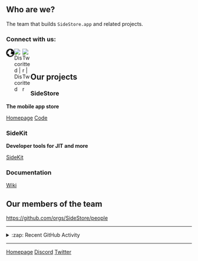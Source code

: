<!-- 
Docs: How to use GitHub README and actions to auto-generate embedded content.
https://github.com/anuraghazra/github-readme-stats
https://www.youtube.com/watch?v=n6d4KHSKqGk
https://github.com/rahuldkjain/github-profile-readme-generator
 -->

## Who are we?

The team that builds `SideStore.app` and related projects.

### Connect with us:

<!--
[![Website](https://img.shields.io/website?label=sidestore.io&style=for-the-badge&url=https://sidestore.io)](https://sidestore.io)
[![Twitter Follow](https://img.shields.io/twitter/follow/sidestore_io?color=1DA1F2&logo=twitter&style=for-the-badge)](https://twitter.com/intent/follow?original_referer=https%3A%2F%2Fgithub.com%2Fsidestore&screen_name=sidestore)
[![GitHub Followers](https://img.shields.io/github/followers/sidestore?style=for-the-badge)]()
[![GitHub Sponsors](https://img.shields.io/github/sponsors/sidestore?style=for-the-badge
)]() 
-->

[<img align="left" alt="sidestore.io" width="22px" src="https://raw.githubusercontent.com/iconic/open-iconic/master/svg/globe.svg" />][website]
[<img align="left" alt="Discord | Discord" width="22px" src="https://cdn.jsdelivr.net/npm/simple-icons@v3/icons/discord.svg" />][discord]
[<img align="left" alt="Twitter | Twitter" width="22px" src="https://cdn.jsdelivr.net/npm/simple-icons@v3/icons/twitter.svg" />][twitter]

<br />
<br />

## Our projects

### SideStore

__The mobile app store__

[Homepage][website]
[Code][git.sidestore]

### SideKit

__Developer tools for JIT and more__

[SideKit][git.sidekit]

### Documentation

[Wiki][wiki]

## Our members of the team

https://github.com/orgs/SideStore/people

---

<details>
  <summary>:zap: Recent GitHub Activity</summary>

<!--START_SECTION:activity-->
1. ❌ Closed PR [#436](https://github.com/SideStore/SideStore/pull/436) in [SideStore/SideStore](https://github.com/SideStore/SideStore)
2. 🗣 Commented on [#436](https://github.com/SideStore/SideStore/issues/436) in [SideStore/SideStore](https://github.com/SideStore/SideStore)
3. 🗣 Commented on [#278](https://github.com/SideStore/SideStore/issues/278) in [SideStore/SideStore](https://github.com/SideStore/SideStore)
4. 🗣 Commented on [#436](https://github.com/SideStore/SideStore/issues/436) in [SideStore/SideStore](https://github.com/SideStore/SideStore)
5. 🗣 Commented on [#635](https://github.com/SideStore/SideStore/issues/635) in [SideStore/SideStore](https://github.com/SideStore/SideStore)
6. ❌ Closed PR [#221](https://github.com/SideStore/SideStore/pull/221) in [SideStore/SideStore](https://github.com/SideStore/SideStore)
7. 🗣 Commented on [#221](https://github.com/SideStore/SideStore/issues/221) in [SideStore/SideStore](https://github.com/SideStore/SideStore)
8. 🗣 Commented on [#282](https://github.com/SideStore/SideStore/issues/282) in [SideStore/SideStore](https://github.com/SideStore/SideStore)
9. ❌ Closed PR [#247](https://github.com/SideStore/SideStore/pull/247) in [SideStore/SideStore](https://github.com/SideStore/SideStore)
10. 🗣 Commented on [#247](https://github.com/SideStore/SideStore/issues/247) in [SideStore/SideStore](https://github.com/SideStore/SideStore)
11. 🗣 Commented on [#538](https://github.com/SideStore/SideStore/issues/538) in [SideStore/SideStore](https://github.com/SideStore/SideStore)
12. ❌ Closed PR [#259](https://github.com/SideStore/SideStore/pull/259) in [SideStore/SideStore](https://github.com/SideStore/SideStore)
13. 🗣 Commented on [#259](https://github.com/SideStore/SideStore/issues/259) in [SideStore/SideStore](https://github.com/SideStore/SideStore)
14. 🗣 Commented on [#538](https://github.com/SideStore/SideStore/issues/538) in [SideStore/SideStore](https://github.com/SideStore/SideStore)
15. 🗣 Commented on [#675](https://github.com/SideStore/SideStore/issues/675) in [SideStore/SideStore](https://github.com/SideStore/SideStore)
16. 🗣 Commented on [#675](https://github.com/SideStore/SideStore/issues/675) in [SideStore/SideStore](https://github.com/SideStore/SideStore)
17. 🗣 Commented on [#538](https://github.com/SideStore/SideStore/issues/538) in [SideStore/SideStore](https://github.com/SideStore/SideStore)
18. 🎉 Merged PR [#674](https://github.com/SideStore/SideStore/pull/674) in [SideStore/SideStore](https://github.com/SideStore/SideStore)
19. 🗣 Commented on [#113](https://github.com/SideStore/SideStore/issues/113) in [SideStore/SideStore](https://github.com/SideStore/SideStore)
20. 🗣 Commented on [#113](https://github.com/SideStore/SideStore/issues/113) in [SideStore/SideStore](https://github.com/SideStore/SideStore)
<!--END_SECTION:activity-->

</details>

---

[Homepage][patreon] [Discord][discord] [Twitter][twitter]

<!--
- [Patreon][patreon]
- [OpenCollective][opencollective]
- [YouTube][youtube]
-->

[website]: https://sidestore.io
[wiki]: https://wiki.sidestore.io
[twitter]: https://twitter.com/sidestore_io
[discord]: https://discord.gg/sidestore-949183273383395328
[youtube]: https://youtube.com/TODO
[patreon]: https://www.patreon.com/SideStore
[opencollective]: https://opencollective.com/TODO
[git.sidestore]: https://github.com/SideStore/SideStore/
[git.sidekit]: https://github.com/SideStore/SideKit

